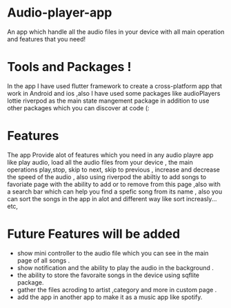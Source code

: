 # Audio-player-app
An app which handle all the audio files in your device with all main operation and features that you need!
# Tools and Packages !
In the app I have used flutter framework to create a cross-platform app that work in Android and ios ,also I have used some packages like audioPlayers
lottie riverpod as the main state mangement package in addition to use other packages which you can discover at code (: 
# Features
The app Provide alot of features which you need in any audio playre app like play audio, load all the audio files from your device , the main operations 
play,stop, skip to next, skip to previous , increase and decrease the speed of the audio , also using riverpod the abiltiy to add songs to favoriate page
with the ability to add or to remove from this page ,also with a search bar which can help you find a spefic song from its name , also you can sort the 
songs in the app in alot and different way like sort increasly... etc, 
# Future Features will be added 
- show mini controller to the audio file which you can see in the main page of all songs .
- show notification and the ability to play the audio in the background .
- the ability to store the favoraite songs in the device using sqflite package.
- gather the files acroding to artist ,category and more in custom page .
-  add the app in another app to make it as a music app like spotify.
  
